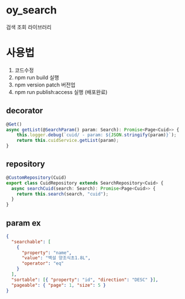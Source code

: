 # oy_search

검색 조회 라이브러리

# 사용법

1. 코드수정
2. npm run build 실행
3. npm version patch 버전업
4. npm run publish:access 실행 (배포완료)

## decorator

```typescript
@Get()
async getList(@SearchParam() param: Search): Promise<Page<Cuid>> {
    this.logger.debug(`cuid/ - param: ${JSON.stringify(param)}`);
    return this.cuidService.getList(param);
}
```

## repository

```typescript
@CustomRepository(Cuid)
export class CuidRepository extends SearchRepository<Cuid> {
  async searchCuid(search: Search): Promise<Page<Cuid>> {
    return this.search(search, "cuid");
  }
}
```

## param ex

```json
{
  "searchable": [
    {
      "property": "name",
      "value": "백설 양조식초1.8L",
      "operator": "eq"
    }
  ],
  "sortable": [{ "property": "id", "direction": "DESC" }],
  "pageable": { "page": 1, "size": 5 }
}
```
